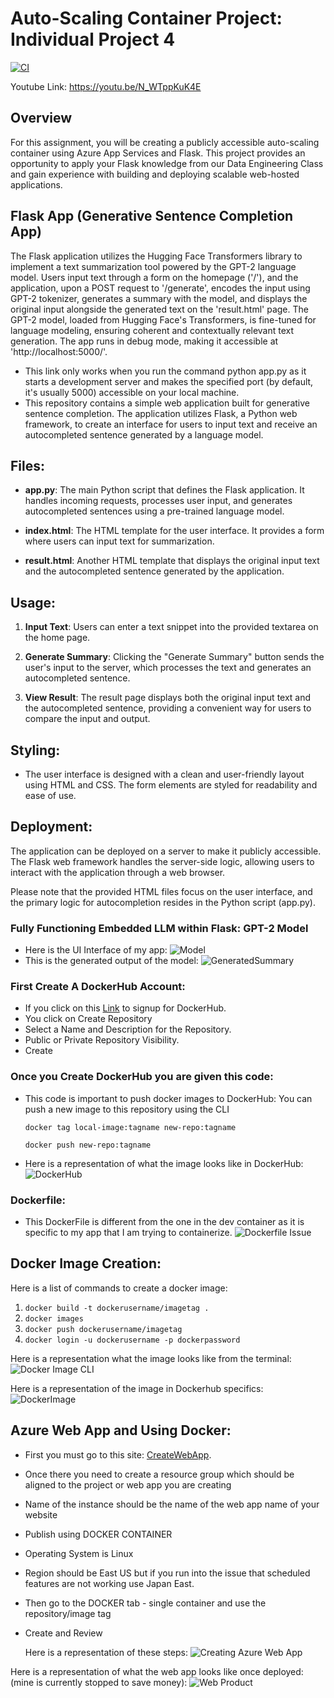 # Auto-Scaling Container Project: Individual Project 4
[![CI](https://github.com/simrunsharma/Individual_Project_4/actions/workflows/cicd.yml/badge.svg)](https://github.com/simrunsharma/Individual_Project_4/actions/workflows/cicd.yml)

Youtube Link: https://youtu.be/N_WTppKuK4E

## Overview

For this assignment, you will be creating a publicly accessible auto-scaling container using Azure App Services and Flask. This project provides an opportunity to apply your Flask knowledge from our Data Engineering Class and gain experience with building and deploying scalable web-hosted applications.

## Flask App (Generative Sentence Completion App)
The Flask application utilizes the Hugging Face Transformers library to implement a text summarization tool powered by the GPT-2 language model. Users input text through a form on the homepage ('/'), and the application, upon a POST request to '/generate', encodes the input using GPT-2 tokenizer, generates a summary with the model, and displays the original input alongside the generated text on the 'result.html' page. The GPT-2 model, loaded from Hugging Face's Transformers, is fine-tuned for language modeling, ensuring coherent and contextually relevant text generation. The app runs in debug mode, making it accessible at 'http://localhost:5000/'. 
- This link only works when you run the command python app.py as it starts a development server and makes the specified port (by default, it's usually 5000) accessible on your local machine.
- This repository contains a simple web application built for generative sentence completion. The application utilizes Flask, a Python web framework, to create an interface for users to input text and receive an autocompleted sentence generated by a language model.

## Files:

- **app.py**: The main Python script that defines the Flask application. It handles incoming requests, processes user input, and generates autocompleted sentences using a pre-trained language model.

- **index.html**: The HTML template for the user interface. It provides a form where users can input text for summarization.

- **result.html**: Another HTML template that displays the original input text and the autocompleted sentence generated by the application.

## Usage:

1. **Input Text**: Users can enter a text snippet into the provided textarea on the home page.

2. **Generate Summary**: Clicking the "Generate Summary" button sends the user's input to the server, which processes the text and generates an autocompleted sentence.

3. **View Result**: The result page displays both the original input text and the autocompleted sentence, providing a convenient way for users to compare the input and output.

## Styling:

- The user interface is designed with a clean and user-friendly layout using HTML and CSS. The form elements are styled for readability and ease of use.

## Deployment:

The application can be deployed on a server to make it publicly accessible. The Flask web framework handles the server-side logic, allowing users to interact with the application through a web browser.

Please note that the provided HTML files focus on the user interface, and the primary logic for autocompletion resides in the Python script (app.py).


### Fully Functioning Embedded LLM within Flask: GPT-2 Model
- Here is the UI Interface of my app:
![Model](https://private-user-images.githubusercontent.com/141798228/289319591-bf508209-e731-4728-b7cb-f954ccdc0b3c.png?jwt=eyJhbGciOiJIUzI1NiIsInR5cCI6IkpXVCJ9.eyJpc3MiOiJnaXRodWIuY29tIiwiYXVkIjoicmF3LmdpdGh1YnVzZXJjb250ZW50LmNvbSIsImtleSI6ImtleTEiLCJleHAiOjE3MDIxNjU4MzIsIm5iZiI6MTcwMjE2NTUzMiwicGF0aCI6Ii8xNDE3OTgyMjgvMjg5MzE5NTkxLWJmNTA4MjA5LWU3MzEtNDcyOC1iN2NiLWY5NTRjY2RjMGIzYy5wbmc_WC1BbXotQWxnb3JpdGhtPUFXUzQtSE1BQy1TSEEyNTYmWC1BbXotQ3JlZGVudGlhbD1BS0lBSVdOSllBWDRDU1ZFSDUzQSUyRjIwMjMxMjA5JTJGdXMtZWFzdC0xJTJGczMlMkZhd3M0X3JlcXVlc3QmWC1BbXotRGF0ZT0yMDIzMTIwOVQyMzQ1MzJaJlgtQW16LUV4cGlyZXM9MzAwJlgtQW16LVNpZ25hdHVyZT01OWM0MDlkNDJhZTEzOTdjN2Y3MjRlOWJhM2VmMGY2MmRhNjllNGE2YzZmNjE5NjhkNzgwMTg3ZjI1MzgyZjJjJlgtQW16LVNpZ25lZEhlYWRlcnM9aG9zdCZhY3Rvcl9pZD0wJmtleV9pZD0wJnJlcG9faWQ9MCJ9.6KP9BxljIXEqSh3U-6byM292HlINf12R85IJu9ALxdA)
- This is the generated output of the model:
  ![GeneratedSummary](https://private-user-images.githubusercontent.com/141798228/289319882-cd2b465c-f5bd-492a-bf4e-30f469ae5b33.png?jwt=eyJhbGciOiJIUzI1NiIsInR5cCI6IkpXVCJ9.eyJpc3MiOiJnaXRodWIuY29tIiwiYXVkIjoicmF3LmdpdGh1YnVzZXJjb250ZW50LmNvbSIsImtleSI6ImtleTEiLCJleHAiOjE3MDIxNjU5MzcsIm5iZiI6MTcwMjE2NTYzNywicGF0aCI6Ii8xNDE3OTgyMjgvMjg5MzE5ODgyLWNkMmI0NjVjLWY1YmQtNDkyYS1iZjRlLTMwZjQ2OWFlNWIzMy5wbmc_WC1BbXotQWxnb3JpdGhtPUFXUzQtSE1BQy1TSEEyNTYmWC1BbXotQ3JlZGVudGlhbD1BS0lBSVdOSllBWDRDU1ZFSDUzQSUyRjIwMjMxMjA5JTJGdXMtZWFzdC0xJTJGczMlMkZhd3M0X3JlcXVlc3QmWC1BbXotRGF0ZT0yMDIzMTIwOVQyMzQ3MTdaJlgtQW16LUV4cGlyZXM9MzAwJlgtQW16LVNpZ25hdHVyZT1kNTY4YmZmNjYyMDNhNzExZGRjNTdjMGNlYTkwZmRmYzliMjQwMjEwZWJhODM3YWFiZDE5N2JiYjBhYmZjMTg1JlgtQW16LVNpZ25lZEhlYWRlcnM9aG9zdCZhY3Rvcl9pZD0wJmtleV9pZD0wJnJlcG9faWQ9MCJ9.R-3t1UCKfSOKNMHbkTSinUHQvFZj4Q2cgnKFHnMaA1s)


### First Create A DockerHub Account: 

- If you click on this [Link](https://hub.docker.com/signup) to signup for DockerHub.
- You click on Create Repository
- Select a Name and Description for the Repository.
- Public or Private Repository Visibility.
- Create

### Once you Create DockerHub you are given this code:
- This code is important to push docker images to DockerHub: You can push a new image to this repository using the CLI
  ```
  docker tag local-image:tagname new-repo:tagname
  ```
  ```
  docker push new-repo:tagname
  ```
- Here is a representation of what the image looks like in DockerHub:
  ![DockerHub](https://private-user-images.githubusercontent.com/141798228/289317857-24210a70-9351-40c4-8567-8cfed9db9424.png?jwt=eyJhbGciOiJIUzI1NiIsInR5cCI6IkpXVCJ9.eyJpc3MiOiJnaXRodWIuY29tIiwiYXVkIjoicmF3LmdpdGh1YnVzZXJjb250ZW50LmNvbSIsImtleSI6ImtleTEiLCJleHAiOjE3MDIxNjQ3MzMsIm5iZiI6MTcwMjE2NDQzMywicGF0aCI6Ii8xNDE3OTgyMjgvMjg5MzE3ODU3LTI0MjEwYTcwLTkzNTEtNDBjNC04NTY3LThjZmVkOWRiOTQyNC5wbmc_WC1BbXotQWxnb3JpdGhtPUFXUzQtSE1BQy1TSEEyNTYmWC1BbXotQ3JlZGVudGlhbD1BS0lBSVdOSllBWDRDU1ZFSDUzQSUyRjIwMjMxMjA5JTJGdXMtZWFzdC0xJTJGczMlMkZhd3M0X3JlcXVlc3QmWC1BbXotRGF0ZT0yMDIzMTIwOVQyMzI3MTNaJlgtQW16LUV4cGlyZXM9MzAwJlgtQW16LVNpZ25hdHVyZT01ZjFhOTQ3NWRmMmQzODFiNTQ4YjViMWRmY2Q2YTIyNjQwZTdhYjNmNTVmZmU3ZDM0OTMxZjQ5OTgxMmRmOGQwJlgtQW16LVNpZ25lZEhlYWRlcnM9aG9zdCZhY3Rvcl9pZD0wJmtleV9pZD0wJnJlcG9faWQ9MCJ9.QbY_yv3mBT26AKzrbfwbzlXUAvnT5NnSQxQkMUZPU54)

### Dockerfile:
- This DockerFile is different from the one in the dev container as it is specific to my app that I am trying to containerize.
  ![Dockerfile Issue](https://private-user-images.githubusercontent.com/141798228/289317528-04664e46-80a5-4f5c-8656-88dcd8def1d7.png?jwt=eyJhbGciOiJIUzI1NiIsInR5cCI6IkpXVCJ9.eyJpc3MiOiJnaXRodWIuY29tIiwiYXVkIjoicmF3LmdpdGh1YnVzZXJjb250ZW50LmNvbSIsImtleSI6ImtleTEiLCJleHAiOjE3MDIxNjQ0NDAsIm5iZiI6MTcwMjE2NDE0MCwicGF0aCI6Ii8xNDE3OTgyMjgvMjg5MzE3NTI4LTA0NjY0ZTQ2LTgwYTUtNGY1Yy04NjU2LTg4ZGNkOGRlZjFkNy5wbmc_WC1BbXotQWxnb3JpdGhtPUFXUzQtSE1BQy1TSEEyNTYmWC1BbXotQ3JlZGVudGlhbD1BS0lBSVdOSllBWDRDU1ZFSDUzQSUyRjIwMjMxMjA5JTJGdXMtZWFzdC0xJTJGczMlMkZhd3M0X3JlcXVlc3QmWC1BbXotRGF0ZT0yMDIzMTIwOVQyMzIyMjBaJlgtQW16LUV4cGlyZXM9MzAwJlgtQW16LVNpZ25hdHVyZT1lMGZkMThkMWMwOWRkMzAwNjMxNjZmZWQ2ZGUzZmU1OTVhOGE5YTgwZGY4MjMyZjcyNDZiMzNiODc1NDMwODE3JlgtQW16LVNpZ25lZEhlYWRlcnM9aG9zdCZhY3Rvcl9pZD0wJmtleV9pZD0wJnJlcG9faWQ9MCJ9.Cgg49iR4t1ll5HcmBrzB8gp53KGgq_D7K81VZJh7BOE)

## Docker Image Creation:
Here is a list of commands to create a docker image:
1. ``` docker build -t dockerusername/imagetag . ```
2. ```docker images ```
3. ``` docker push dockerusername/imagetag ```
4. ``` docker login -u dockerusername -p dockerpassword ```

Here is a representation what the image looks like from the terminal: 
![Docker Image CLI](https://private-user-images.githubusercontent.com/141798228/289317888-eacbc468-0134-46a6-a541-9771fe38e451.png?jwt=eyJhbGciOiJIUzI1NiIsInR5cCI6IkpXVCJ9.eyJpc3MiOiJnaXRodWIuY29tIiwiYXVkIjoicmF3LmdpdGh1YnVzZXJjb250ZW50LmNvbSIsImtleSI6ImtleTEiLCJleHAiOjE3MDIxNjQ3NjQsIm5iZiI6MTcwMjE2NDQ2NCwicGF0aCI6Ii8xNDE3OTgyMjgvMjg5MzE3ODg4LWVhY2JjNDY4LTAxMzQtNDZhNi1hNTQxLTk3NzFmZTM4ZTQ1MS5wbmc_WC1BbXotQWxnb3JpdGhtPUFXUzQtSE1BQy1TSEEyNTYmWC1BbXotQ3JlZGVudGlhbD1BS0lBSVdOSllBWDRDU1ZFSDUzQSUyRjIwMjMxMjA5JTJGdXMtZWFzdC0xJTJGczMlMkZhd3M0X3JlcXVlc3QmWC1BbXotRGF0ZT0yMDIzMTIwOVQyMzI3NDRaJlgtQW16LUV4cGlyZXM9MzAwJlgtQW16LVNpZ25hdHVyZT04ZGRlOGE5YmUzYmEyYTJjM2UzOGMxMjM4NTgxMjZkMDgxODIzOTgyOGZiNzczYTk3OWY2ZjlhMjlmMWZiNGRlJlgtQW16LVNpZ25lZEhlYWRlcnM9aG9zdCZhY3Rvcl9pZD0wJmtleV9pZD0wJnJlcG9faWQ9MCJ9.Rhz7gfsqMivtzhHQz7UHA8D4eMASaPNiCyCZ_uT8QC4)

Here is a representation of the image in Dockerhub specifics: 
![DockerImage](https://private-user-images.githubusercontent.com/141798228/289317981-fcbf55e9-4c3d-4d0e-bc79-3188647f0d4b.png?jwt=eyJhbGciOiJIUzI1NiIsInR5cCI6IkpXVCJ9.eyJpc3MiOiJnaXRodWIuY29tIiwiYXVkIjoicmF3LmdpdGh1YnVzZXJjb250ZW50LmNvbSIsImtleSI6ImtleTEiLCJleHAiOjE3MDIxNjQ4MzUsIm5iZiI6MTcwMjE2NDUzNSwicGF0aCI6Ii8xNDE3OTgyMjgvMjg5MzE3OTgxLWZjYmY1NWU5LTRjM2QtNGQwZS1iYzc5LTMxODg2NDdmMGQ0Yi5wbmc_WC1BbXotQWxnb3JpdGhtPUFXUzQtSE1BQy1TSEEyNTYmWC1BbXotQ3JlZGVudGlhbD1BS0lBSVdOSllBWDRDU1ZFSDUzQSUyRjIwMjMxMjA5JTJGdXMtZWFzdC0xJTJGczMlMkZhd3M0X3JlcXVlc3QmWC1BbXotRGF0ZT0yMDIzMTIwOVQyMzI4NTVaJlgtQW16LUV4cGlyZXM9MzAwJlgtQW16LVNpZ25hdHVyZT0zMDZiNGY0ZTcxYjM0MGIxZWY4OWY1ZjhjZmE2NTQzZjRjODg4NTBlYTlhMmZkYmU0OTBkZTg5ZThkNWExNTdiJlgtQW16LVNpZ25lZEhlYWRlcnM9aG9zdCZhY3Rvcl9pZD0wJmtleV9pZD0wJnJlcG9faWQ9MCJ9.PH5um6H6Dm8KndVvzvgLjIjjoUGvRm7pWXIKa3ZetX0)


## Azure Web App and Using Docker:
- First you must go to this site: [CreateWebApp](https://portal.azure.com/#create/Microsoft.WebSite).
- Once there you need to create a resource group which should be aligned to the project or web app you are creating
- Name of the instance should be the name of the web app name of your website
- Publish using DOCKER CONTAINER
- Operating System is Linux
- Region should be East US but if you run into the issue that scheduled features are not working use Japan East.
- Then go to the DOCKER tab - single container and use the repository/image tag
- Create and Review

  Here is a representation of these steps:
  ![Creating Azure Web App](https://private-user-images.githubusercontent.com/141798228/289318033-8fb57265-6dbe-4335-903b-343dac0f94e9.png?jwt=eyJhbGciOiJIUzI1NiIsInR5cCI6IkpXVCJ9.eyJpc3MiOiJnaXRodWIuY29tIiwiYXVkIjoicmF3LmdpdGh1YnVzZXJjb250ZW50LmNvbSIsImtleSI6ImtleTEiLCJleHAiOjE3MDIxNjQ5MDYsIm5iZiI6MTcwMjE2NDYwNiwicGF0aCI6Ii8xNDE3OTgyMjgvMjg5MzE4MDMzLThmYjU3MjY1LTZkYmUtNDMzNS05MDNiLTM0M2RhYzBmOTRlOS5wbmc_WC1BbXotQWxnb3JpdGhtPUFXUzQtSE1BQy1TSEEyNTYmWC1BbXotQ3JlZGVudGlhbD1BS0lBSVdOSllBWDRDU1ZFSDUzQSUyRjIwMjMxMjA5JTJGdXMtZWFzdC0xJTJGczMlMkZhd3M0X3JlcXVlc3QmWC1BbXotRGF0ZT0yMDIzMTIwOVQyMzMwMDZaJlgtQW16LUV4cGlyZXM9MzAwJlgtQW16LVNpZ25hdHVyZT1iNWM0N2YzZjY1MTBjNzY4ZjE3Yzg5NDYzNWE3MzM1NmNhOTU3ZDI3ZDZlODZhZDE0ODZhNDk2ZDlmZWYwYWU5JlgtQW16LVNpZ25lZEhlYWRlcnM9aG9zdCZhY3Rvcl9pZD0wJmtleV9pZD0wJnJlcG9faWQ9MCJ9.ZMDqjhQbIvMWN2t1swShUHy7Ls6H-I-ogvdONVLsItI)

Here is a representation of what the web app looks like once deployed:(mine is currently stopped to save money):
![Web Product](https://private-user-images.githubusercontent.com/141798228/289325001-cab7cfed-2d1b-4d5c-a10d-2e0f13c794ac.png?jwt=eyJhbGciOiJIUzI1NiIsInR5cCI6IkpXVCJ9.eyJpc3MiOiJnaXRodWIuY29tIiwiYXVkIjoicmF3LmdpdGh1YnVzZXJjb250ZW50LmNvbSIsImtleSI6ImtleTEiLCJleHAiOjE3MDIxNjgwMDYsIm5iZiI6MTcwMjE2NzcwNiwicGF0aCI6Ii8xNDE3OTgyMjgvMjg5MzI1MDAxLWNhYjdjZmVkLTJkMWItNGQ1Yy1hMTBkLTJlMGYxM2M3OTRhYy5wbmc_WC1BbXotQWxnb3JpdGhtPUFXUzQtSE1BQy1TSEEyNTYmWC1BbXotQ3JlZGVudGlhbD1BS0lBSVdOSllBWDRDU1ZFSDUzQSUyRjIwMjMxMjEwJTJGdXMtZWFzdC0xJTJGczMlMkZhd3M0X3JlcXVlc3QmWC1BbXotRGF0ZT0yMDIzMTIxMFQwMDIxNDZaJlgtQW16LUV4cGlyZXM9MzAwJlgtQW16LVNpZ25hdHVyZT1jMGRiZTMwNTU5NzUyYTVkMjg0OTk2ZDlmNDZkYmEwNzM4YWFiOTU5ZGNhZDZiZDRhMGVlMzI0YTlmMjE4MDkyJlgtQW16LVNpZ25lZEhlYWRlcnM9aG9zdCZhY3Rvcl9pZD0wJmtleV9pZD0wJnJlcG9faWQ9MCJ9.avXrWULxw-CAZF_q2TEpNq00ilGabYwB8CZnlomF4jw)

